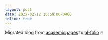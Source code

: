 ```yaml
---
layout: post
date: 2022-02-12 15:59:00-0400
inline: true
---
```


Migrated blog from [academicpages](https://github.com/academicpages/academicpages.github.io) to [al-folio](https://github.com/alshedivat/al-folio) :fire:
